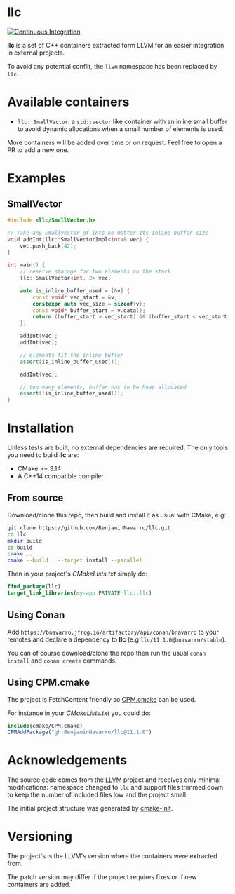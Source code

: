 # llc

[![Continuous Integration](https://github.com/BenjaminNavarro/llc/actions/workflows/ci.yml/badge.svg)](https://github.com/BenjaminNavarro/llc/actions/workflows/ci.yml)

**llc** is a set of C++ containers extracted form LLVM for an easier integration in external projects.

To avoid any potential conflit, the `llvm` namespace has been replaced by `llc`.

# Available containers
 - `llc::SmallVector`: a `std::vector` like container with an inline small buffer to avoid dynamic allocations when a small number of elements is used.

More containers will be added over time or on request. Feel free to open a PR to add a new one.

# Examples

## SmallVector

```cpp
#include <llc/SmallVector.h>

// Take any SmallVector of ints no matter its inline buffer size
void addInt(llc::SmallVectorImpl<int>& vec) {
    vec.push_back(42);
}

int main() {
    // reserve storage for two elements on the stack
    llc::SmallVector<int, 2> vec;

    auto is_inline_buffer_used = [&v] {
        const void* vec_start = &v;
        constexpr auto vec_size = sizeof(v);
        const void* buffer_start = v.data();
        return (buffer_start > vec_start) && (buffer_start < vec_start + size);
    };

    addInt(vec);
    addInt(vec);

    // elements fit the inline buffer
    assert(is_inline_buffer_used());

    addInt(vec);

    // too many elements, buffer has to be heap allocated
    assert(!is_inline_buffer_used());
}
```

# Installation

Unless tests are built, no external dependencies are required. 
The only tools you need to build **llc** are:
 - CMake >= 3.14
 - A C++14 compatible compiler

## From source

Download/clone this repo, then build and install it as usual with CMake, e.g:
```bash
git clone https://github.com/BenjaminNavarro/llc.git
cd llc
mkdir build
cd build
cmake ..
cmake --build . --target install --parallel
```

Then in your project's *CMakeLists.txt* simply do:
```cmake
find_package(llc)
target_link_libraries(my-app PRIVATE llc::llc)
```

## Using Conan

Add `https://bnavarro.jfrog.io/artifactory/api/conan/bnavarro` to your remotes and declare a dependency to **llc** (e.g `llc/11.1.0@bnavarro/stable`).

You can of course download/clone the repo then run the usual `conan install` and `conan create` commands.

## Using CPM.cmake

The project is FetchContent friendly so [CPM.cmake](https://github.com/cpm-cmake/CPM.cmake) can be used.

For instance in your *CMakeLists.txt* you could do:
```cmake
include(cmake/CPM.cmake)
CPMAddPackage("gh:BenjaminNavarro/llc@11.1.0")
```

# Acknowledgements

The source code comes from the [LLVM](https://github.com/llvm/llvm-project) project and receives only minimal modifications: namespace changed to `llc` and support files trimmed down to keep the number of included files low and the project small.

The initial project structure was generated by [cmake-init](https://github.com/friendlyanon/cmake-init).

# Versioning

The project's is the LLVM's version where the containers were extracted from.

The patch version may differ if the project requires fixes or if new containers are added.